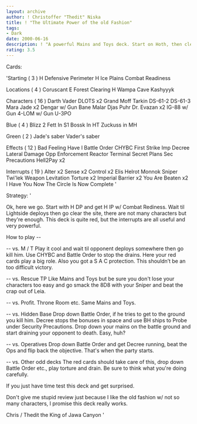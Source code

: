 ```yaml
---
layout: archive
author: ! Christoffer "Thedit" Niska
title: ! "The Ultimate Power of the old Fashion"
tags:
- Dark
date: 2000-06-16
description: ! "A powerful Mains and Toys deck. Start on Hoth, then clear up the Galaxy."
rating: 3.5
---
```

Cards: 

'Starting  ( 3 )
H Defensive Perimeter
H Ice Plains
Combat Readiness

Locations  ( 4 )
Coruscant
E Forest Clearing
H Wampa Cave
Kashyyyk

Characters  ( 16 )
Darth Vader
DLOTS  x2
Grand Moff Tarkin
DS-61-2
DS-61-3
Mara Jade  x2
Dengar w/ Gun
Bane Malar
Djas Puhr
Dr. Evazan  x2
IG-88 w/ Gun
4-LOM w/ Gun
U-3PO

Blue  ( 4 )
Blizz 2
Fett In S1
Bossk In HT
Zuckuss in MH

Green  ( 2 )
Jade's saber
Vader's saber

Effects  ( 12 )
Bad Feeling Have I
Battle Order
CHYBC
First Strike
Imp Decree
Lateral Damage
Opp Enforcement
Reactor Terminal
Secret Plans
Sec Precautions
Hell2Pay  x2

Interrupts  ( 19 )
Alter  x2
Sense  x2
Control  x2
Elis Helrot
Monnok
Sniper
Twi'lek
Weapon Levitation
Torture x2
Imperial Barrier  x2
You Are Beaten	x2
I Have You Now
The Circle Is Now Complete
'

Strategy: '

Ok, here we go. Start with H DP and get H IP w/ Combat Rediness. Wait til Lightside deploys then go clear the site, there are not many characters but they're enough. This deck is quite red, but the interrupts are all useful and very powerful.

How to play --

-- vs. M / T  Play it cool and wait til opponent deploys somewhere then go kill him. Use CHYBC and Battle Order to stop the drains. Here your red cards play a big role. Also you got a S A C protection. This shouldn&#8217;t be an too difficult victory.

-- vs. Rescue TP  Like Mains and Toys but be sure you don't lose your characters too easy and go smack the 8D8 with your Sniper and beat the crap out of Leia.

-- vs. Profit. Throne Room etc.  Same Mains and Toys.

-- vs. Hidden Base  Drop down Battle Order, if he tries to get to the ground you kill him. Decree stops the bonuses in space and use BH ships to Probe under Security Precautions. Drop down your mains on the battle ground and start draining your opponent to death. Easy, huh?

-- vs. Operatives  Drop down Battle Order and get Decree running, beat the Ops and flip back the objective. That's when the party starts.

-- vs. Other odd decks  The red cards should take care of this, drop down Battle Order etc., play torture and drain. Be sure to think what you're doing carefully.

If you just have time test this deck and get surprised.

Don't give me stupid review just because I like the old fashion w/ not so many characters, I promise this deck really works.

Chris / Thedit the King of Jawa Canyon
'